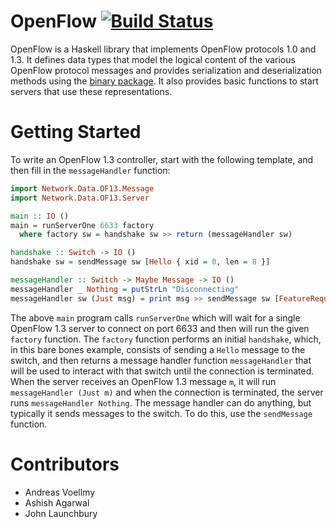 # OpenFlow [![Build Status](https://travis-ci.org/AndreasVoellmy/openflow.svg)](https://travis-ci.org/AndreasVoellmy/openflow)

OpenFlow is a Haskell library that implements OpenFlow protocols 1.0 and 1.3. It defines data types that model the logical content of the various OpenFlow protocol messages and provides serialization and deserialization methods using the [binary package](http://hackage.haskell.org/package/binary). It also provides basic functions to start servers that use these representations. 

# Getting Started

To write an OpenFlow 1.3 controller, start with the following template, and then fill in the `messageHandler` function:
```haskell
import Network.Data.OF13.Message
import Network.Data.OF13.Server

main :: IO ()
main = runServerOne 6633 factory
  where factory sw = handshake sw >> return (messageHandler sw)

handshake :: Switch -> IO ()
handshake sw = sendMessage sw [Hello { xid = 0, len = 8 }]

messageHandler :: Switch -> Maybe Message -> IO ()
messageHandler _ Nothing = putStrLn "Disconnecting"
messageHandler sw (Just msg) = print msg >> sendMessage sw [FeatureRequest 1]
```

The above `main` program calls `runServerOne` which will wait for a single OpenFlow 1.3 server to connect on port 6633 and then will run the given `factory` function. The `factory` function performs an initial `handshake`, which, in this bare bones example, consists of sending a `Hello` message to the switch, and then returns a message handler function `messageHandler` that will be used to interact with that switch until the connection is terminated. When the server receives an OpenFlow 1.3 message `m`, it will run `messageHandler (Just m)` and when the connection is terminated, the server runs `messageHandler Nothing`. The message handler can do anything, but typically it sends messages to the switch. To do this, use the `sendMessage` function.

# Contributors

* Andreas Voellmy
* Ashish Agarwal
* John Launchbury
